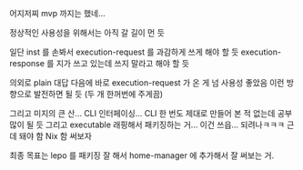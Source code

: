 <!-- deno-fmt-ignore-file -->
어지저찌 mvp 까지는 했네...

정상적인 사용성을 위해서는 아직 갈 길이 먼 듯

일단 inst 를 손봐서 execution-request 를 과감하게 쓰게 해야 할 듯
execution-response 를 지가 쓰고 있는데 쓰지 말라고 해야 할 듯

의외로 plain 대답 다음에 바로 execution-request 가 온 게 넘 사용성 좋았음
이런 방향으로 발전하면 될 듯 (두 개 한꺼번에 주게끔)

그리고 미지의 큰 산...
CLI 인터페이싱...
CLI 한 번도 제대로 만들어 본 적 없는데 공부 많이 될 듯
그리고 executable 래핑해서 패키징하는 거...
이건 쓰읍... 되려나ㅋㅋㅋ
근데 돼야 함
Nix 함 써보자

최종 목표는 lepo 를 패키징 잘 해서 home-manager 에 추가해서 잘 써보는 거.
